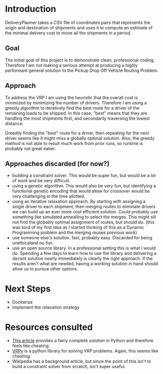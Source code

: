 # Introduction
DeliveryPlanner takes a CSV file of coordinates pairs that represents the origin and destination of shipments and uses it to compute an estimate of the minimal delivery cost to move all the shipments in a period.

## Goal

The initial goal of this project is to demonstrate clean, professional coding. Therefore I am not making a serious attempt at producing a highly performant general solution to the Pickup Drop Off Vehicle Routing Problem.

## Approach
To address the VRP I am using the heuristic that the overall cost is minimized by minimizing the number of drivers. Therefore I am using a greedy algorithm to iteratively find the best route for a driver of the remaining loads to be shipped. In this case, "best" means that they are handling the most shipments first, and secondarily traversing the lowest distance.

Greedily finding the "best" route for a driver, then repeating for the next driver seems like it might miss a globally optimal solution. Also, the greedy method is not able to result much work from prior runs, so runtime is probably not great eatier.

## Approaches discarded (for now?)
- building a constraint solver. This would be super fun, but would be a lot of work and be very difficult.
- using a genetic algorithm. This would also be very fun, but identifying a functional genetic encoding that would allow for crossover would be very challenging in the time allotted.
- using an iterative relaxation approach. By starting with assigning a single driver to each shipment, then merging routes to eliminate drivers we can build up an ever more cost efficient solution. Could probably use something like simulated annealling to select the merges. This might sill not find the globably optimal assignment of routes, but should do. (this was kind of my first idea as I started thinking of this as a Dynamic Programming problem and the merging reuses previous work)
- use someone else's solution. fast, probably easy. Discarded for being unethicaland no fun.
- use an open source library. In a professional setting this is what I would do. Spending a few days to learn how to use the library and delivering a decent solution nearly immediately is clearly the right approach. If the results aren't what are needed, having a working solution in hand should allow us to pursue other options.

# Next Steps
- Dockerize
- implement the relaxation strategy

# Resources consulted
- [This article](https://towardsdatascience.com/the-vehicle-routing-problem-exact-and-heuristic-solutions-c411c0f4d734) provides a fairly complete solution in Python and therefore feels like cheating
- [VRPy](https://vrpy.readthedocs.io/en/latest/) is a python library for solving VRP problems. Again, this seems like cheating
- Wikipedia has a background article, but since the point of this isn't to build a constraint solver from scratch, isn't super useful.





